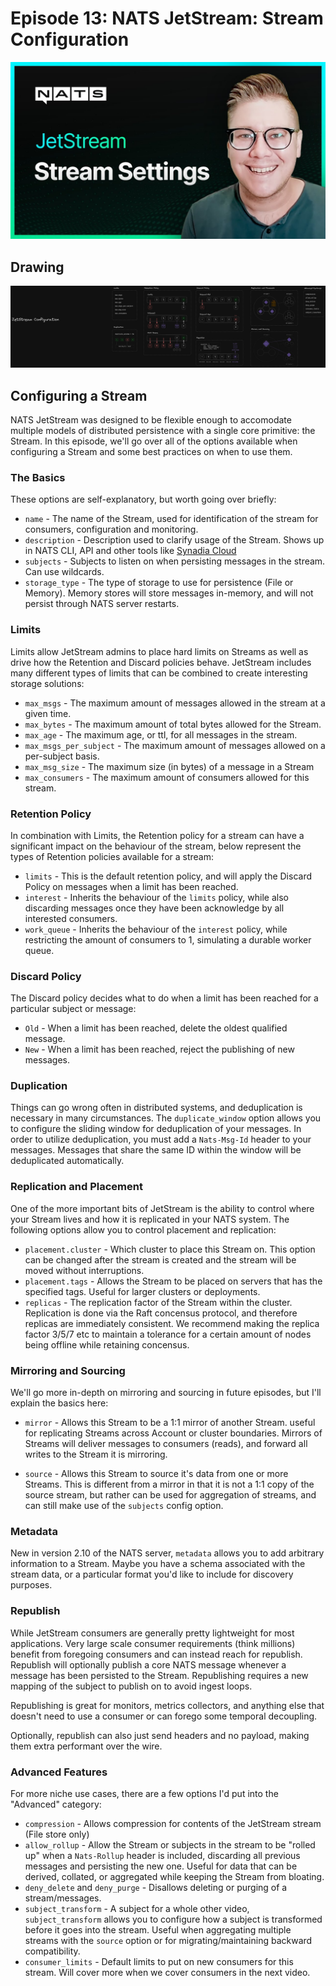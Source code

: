 # Episode 13: NATS JetStream: Stream Configuration

![thumbnail](thumbnail.jpeg)

## Drawing

![Drawing](drawing.png)

## Configuring a Stream

NATS JetStream was designed to be flexible enough to accomodate multiple models of distributed persistence with a single core primitive: the Stream. In this episode, we'll go over all of the options available when configuring a Stream and some best practices on when to use them.

### The Basics

These options are self-explanatory, but worth going over briefly:

- `name` - The name of the Stream, used for identification of the stream for consumers, configuration and monitoring.
- `description` - Description used to clarify usage of the Stream. Shows up in NATS CLI, API and other tools like [Synadia Cloud](https://www.synadia.com/cloud)
- `subjects` - Subjects to listen on when persisting messages in the stream. Can use wildcards.
- `storage_type` - The type of storage to use for persistence (File or Memory). Memory stores will store messages in-memory, and will not persist through NATS server restarts.

### Limits

Limits allow JetStream admins to place hard limits on Streams as well as drive how the Retention and Discard policies behave. JetStream includes many different types of limits that can be combined to create interesting storage solutions:

- `max_msgs` - The maximum amount of messages allowed in the stream at a given time.
- `max_bytes` - The maximum amount of total bytes allowed for the Stream.
- `max_age` - The maximum age, or ttl, for all messages in the stream.
- `max_msgs_per_subject` - The maximum amount of messages allowed on a per-subject basis.
- `max_msg_size` - The maximum size (in bytes) of a message in a Stream
- `max_consumers` - The maximum amount of consumers allowed for this stream.

### Retention Policy

In combination with Limits, the Retention policy for a stream can have a significant impact on the behaviour of the stream, below represent the types of Retention policies available for a stream:

- `limits` - This is the default retention policy, and will apply the Discard Policy on messages when a limit has been reached.
- `interest` - Inherits the behaviour of the `limits` policy, while also discarding messages once they have been acknowledge by all interested consumers.
- `work_queue` - Inherits the behaviour of the `interest` policy, while restricting the amount of consumers to 1, simulating a durable worker queue.

### Discard Policy

The Discard policy decides what to do when a limit has been reached for a particular subject or message:

- `Old` - When a limit has been reached, delete the oldest qualified message.
- `New` - When a limit has been reached, reject the publishing of new messages.

### Duplication

Things can go wrong often in distributed systems, and deduplication is necessary in many circumstances. The `duplicate_window` option allows you to configure the sliding window for deduplication of your messages. In order to utilize deduplication, you must add a `Nats-Msg-Id` header to your messages. Messages that share the same ID within the window will be deduplicated automatically.

### Replication and Placement

One of the more important bits of JetStream is the ability to control where your Stream lives and how it is replicated in your NATS system. The following options allow you to control placement and replication:

- `placement.cluster` - Which cluster to place this Stream on. This option can be changed after the stream is created and the stream will be moved without interruptions.
- `placement.tags` - Allows the Stream to be placed on servers that has the specified tags. Useful for larger clusters or deployments.
- `replicas` - The replication factor of the Stream within the cluster. Replication is done via the Raft concensus protocol, and therefore replicas are immediately consistent. We recommend making the replica factor 3/5/7 etc to maintain a tolerance for a certain amount of nodes being offline while retaining concensus.

### Mirroring and Sourcing

We'll go more in-depth on mirroring and sourcing in future episodes, but I'll explain the basics here:

- `mirror` - Allows this Stream to be a 1:1 mirror of another Stream. useful for replicating Streams across Account or cluster boundaries. Mirrors of Streams will deliver messages to consumers (reads), and forward all writes to the Stream it is mirroring.

- `source` - Allows this Stream to source it's data from one or more Streams. This is different from a mirror in that it is not a 1:1 copy of the source stream, but rather can be used for aggregation of streams, and can still make use of the `subjects` config option.

### Metadata

New in version 2.10 of the NATS server, `metadata` allows you to add arbitrary information to a Stream. Maybe you have a schema associated with the stream data, or a particular format you'd like to include for discovery purposes.

### Republish

While JetStream consumers are generally pretty lightweight for most applications. Very large scale consumer requirements (think millions) benefit from foregoing consumers and can instead reach for republish. Republish will optionally publish a core NATS message whenever a message has been persisted to the Stream. Republishing requires a new mapping of the subject to publish on to avoid ingest loops.

Republishing is great for monitors, metrics collectors, and anything else that doesn't need to use a consumer or can forego some temporal decoupling.

Optionally, republish can also just send headers and no payload, making them extra performant over the wire.

### Advanced Features

For more niche use cases, there are a few options I'd put into the "Advanced" category:

- `compression` - Allows compression for contents of the JetStream stream (File store only)
- `allow_rollup` - Allow the Stream or subjects in the stream to be "rolled up" when a `Nats-Rollup` header is included, discarding all previous messages and persisting the new one. Useful for data that can be derived, collated, or aggregated while keeping the Stream from bloating.
- `deny_delete` and `deny_purge` - Disallows deleting or purging of a stream/messages.
- `subject_transform` - A subject for a whole other video, `subject_transform` allows you to configure how a subject is transformed before it goes into the stream. Useful when aggregating multiple streams with the `source` option or for migrating/maintaining backward compatibility.
- `consumer_limits` - Default limits to put on new consumers for this stream. Will cover more when we cover consumers in the next video.
